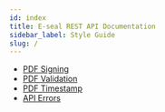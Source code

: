 ```yaml
---
id: index
title: E-seal REST API Documentation
sidebar_label: Style Guide
slug: /
---
```



-   [PDF Signing](signing.md)
-   [PDF Validation](validation.md)
-   [PDF Timestamp](timestamp.md)
-   [API Errors](errors.md)
